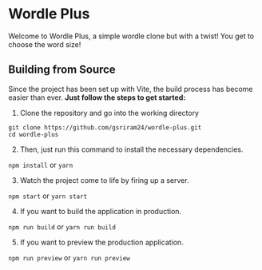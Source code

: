# Wordle Plus

Welcome to Wordle Plus, a simple wordle clone but with a twist! You get to choose the word size!

## Building from Source

Since the project has been set up with Vite, the build process has become easier than ever.
**Just follow the steps to get started:**

1. Clone the repository and go into the working directory

```console
git clone https://github.com/gsriram24/wordle-plus.git
cd wordle-plus
```

2. Then, just run this command to install the necessary dependencies.

`npm install` or `yarn`

3. Watch the project come to life by firing up a server.

`npm start` or `yarn start`

4. If you want to build the application in production.

`npm run build` or `yarn run build`

5. If you want to preview the production application.

`npm run preview` or `yarn run preview`
